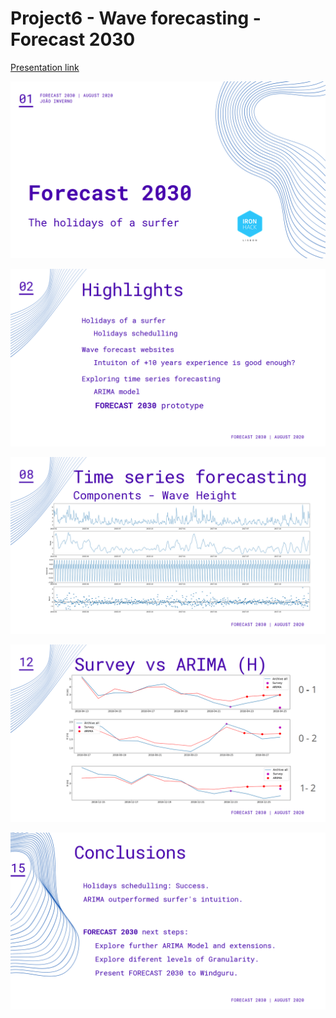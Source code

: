 # Project6 - Wave forecasting - Forecast 2030
[Presentation link](https://www.canva.com/design/DAEEOBHJm9I/Ss0Z5jR1SS9fmYCYDddnbw/view?utm_content=DAEEOBHJm9I&utm_campaign=designshare&utm_medium=link&utm_source=homepage_design_menu "Presentation")

![Image1](/images_readme/(1).png)

![Image1](/images_readme/(2).png)

![Image1](/images_readme/(3).png)

![Image1](/images_readme/(4).png)

![Image1](/images_readme/(5).png)
